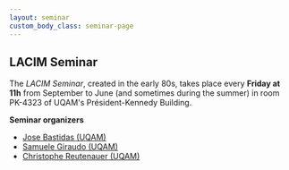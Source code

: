 ```yaml
---
layout: seminar
custom_body_class: seminar-page
---
```


## LACIM Seminar

The *LACIM Seminar*, created in the early 80s,
takes place every **Friday at 11h** from September to June (and sometimes during the summer)
in room PK-4323 of UQAM's Président-Kennedy Building.

**Seminar organizers**
- [Jose Bastidas (UQAM)](https://sites.google.com/view/bastidas/)
- [Samuele Giraudo (UQAM)](https://igm.univ-mlv.fr/~giraudo/Home.html)
- [Christophe Reutenauer (UQAM)](https://reutenauer.math.uqam.ca/)
